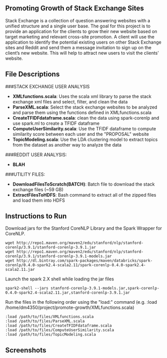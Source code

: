 
## Promoting Growth of Stack Exchange Sites

Stack Exchange is a collection of question answering
websites with a unified structure and a single user base. The
goal for this project is to provide an application for the clients to
grow their new website based on target marketing and relevant
cross-site promotion. A client will use the application to identify
the potential existing users on other Stack Exchange sites and
Reddit and send them a message invitation to sign up on the
client’s new website. This will help to attract new users to visit
the clients’ website.

## File Descriptions

###STACK EXCHANGE USER ANALYSIS

- **XMLfunctions.scala**: Uses the scala xml library to parse the stack exchange xml files and select, filter, and clean the data
- **ParseXML.scala**: Select the stack exchange websites to be analyzed and parse them using the functions defined in XMLfunctions.scala
- **CreateTFIDFdataframe.scala**: clean the data using spark-corenlp and use spark.ml to create a TFIDF dataframe
- **ComputeUserSimilarity.scala**: Use the TFIDF dataframe to compute similarity score between each user and the "PROPOSAL" website
- **TopicModeling.scala**: Use the LDA clustering model to extract topics from the dataset as another way to analyze the data

###REDDIT USER ANALYSIS:

- **BLAH**


###UTILITY FILES:

- **DownloadFilesToScratch(BATCH)**: Batch file to download the stack exchange files (~59 GB)
- **ExtractFilesToHDFS**: Bash command to extract all of the zipped files and load them into HDFS




## Instructions to Run

Download jars for the Stanford CoreNLP Library and the Spark Wrapper for CoreNLP.
```
wget http://repo1.maven.org/maven2/edu/stanford/nlp/stanford-corenlp/3.9.1/stanford-corenlp-3.9.1.jar
wget http://repo1.maven.org/maven2/edu/stanford/nlp/stanford-corenlp/3.9.1/stanford-corenlp-3.9.1-models.jar
wget http://dl.bintray.com/spark-packages/maven/databricks/spark-corenlp/0.4.0-spark2.4-scala2.11/spark-corenlp-0.4.0-spark2.4-scala2.11.jar
```
Launch the spark 2.X shell while loading the jar files
```
spark2-shell --jars stanford-corenlp-3.9.1-models.jar,spark-corenlp-0.4.0-spark2.4-scala2.11.jar,stanford-corenlp-3.9.1.jar
```

Run the files in the following order using the "load:" command (e.g. :load /home/dm4350/project/promote-growth/XMLfunctions.scala)
```
:load /path/to/files/XMLfunctions.scala
:load /path/to/files/ParseXML.scala
:load /path/to/files/CreateTFIDFdataframe.scala
:load /path/to/files/ComputeUserSimilarity.scala
:load /path/to/files/TopicModeling.scala
```

## Screenshots





<!---

sortedUsers.coalesce(1).write.csv("hdfs:///user/dm4350/project/coalesce1")

hdfs dfs -ls /user/dm4350/project/coalesce1
hdfs dfs -copyToLocal /user/dm4350/project/coalesce1/ /home/dm4350/project/



.
.
.
.

---------------------------------------------------------------
REFERENCE GUIDE:

## Project title
A little info about your project and/ or overview that explains **what** the project is about.

## Motivation
A short description of the motivation behind the creation and maintenance of the project. This should explain **why** the project exists.

## Build status
Build status of continus integration i.e. travis, appveyor etc. Ex. -

[![Build Status](https://travis-ci.org/akashnimare/foco.svg?branch=master)](https://travis-ci.org/akashnimare/foco)
[![Windows Build Status](https://ci.appveyor.com/api/projects/status/github/akashnimare/foco?branch=master&svg=true)](https://ci.appveyor.com/project/akashnimare/foco/branch/master)

## Code style
If you're using any code style like xo, standard etc. That will help others while contributing to your project. Ex. -

[![js-standard-style](https://img.shields.io/badge/code%20style-standard-brightgreen.svg?style=flat)](https://github.com/feross/standard)

## Screenshots
Include logo/demo screenshot etc.

## Tech/framework used
Ex. -

<b>Built with</b>
- [Electron](https://electron.atom.io)

## Features
What makes your project stand out?

## Code Example
Show what the library does as concisely as possible, developers should be able to figure out **how** your project solves their problem by looking at the code example. Make sure the API you are showing off is obvious, and that your code is short and concise.

## Installation
Provide step by step series of examples and explanations about how to get a development env running.

## API Reference

Depending on the size of the project, if it is small and simple enough the reference docs can be added to the README. For medium size to larger projects it is important to at least provide a link to where the API reference docs live.

## Tests
Describe and show how to run the tests with code examples.

## How to use?
If people like your project they’ll want to learn how they can use it. To do so include step by step guide to use your project.

## Contribute

Let people know how they can contribute into your project. A [contributing guideline](https://github.com/zulip/zulip-electron/blob/master/CONTRIBUTING.md) will be a big plus.

## Credits
Give proper credits. This could be a link to any repo which inspired you to build this project, any blogposts or links to people who contrbuted in this project.

#### Anything else that seems useful

## License
A short snippet describing the license (MIT, Apache etc)

MIT © [Yourname]()
-->
